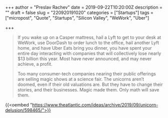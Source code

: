 +++
author = "Preslav Rachev"
date = 2019-09-22T10:20:00Z
description = ""
draft = false
slug = "220920191020"
categories = ["Startups"]
tags = ["micropost", "Quote", "Startups", "Silicon Valley", "WeWork", "Uber"]

+++

> If you wake up on a Casper mattress, hail a Lyft to get to your desk at WeWork, use DoorDash to order lunch to the office, hail another Lyft home, and have Uber Eats bring you dinner, you have spent your entire day interacting with companies that will collectively lose nearly \$13 billion this year. Most have never announced, and may never achieve, a profit.
>
> Too many consumer-tech companies nearing their public offerings are selling magic shows at a science fair. The unicorns aren’t doomed, even if their old valuations are. But they have to change their stories, and their businesses. Magic made them. Only math will save them.

{{<oembed "https://www.theatlantic.com/ideas/archive/2019/09/unicorn-delusion/598465/">}}
